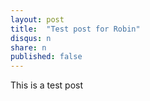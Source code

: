 ```yaml
---
layout: post
title:  "Test post for Robin"
disqus: n
share: n
published: false
---
```


This is a test post